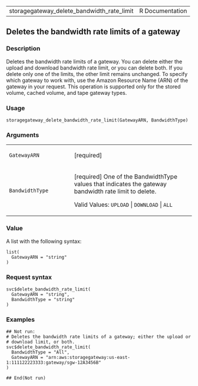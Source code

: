 <table style="width: 100%;">
<tbody>
<tr class="odd">
<td>storagegateway_delete_bandwidth_rate_limit</td>
<td style="text-align: right;">R Documentation</td>
</tr>
</tbody>
</table>

## Deletes the bandwidth rate limits of a gateway

### Description

Deletes the bandwidth rate limits of a gateway. You can delete either
the upload and download bandwidth rate limit, or you can delete both. If
you delete only one of the limits, the other limit remains unchanged. To
specify which gateway to work with, use the Amazon Resource Name (ARN)
of the gateway in your request. This operation is supported only for the
stored volume, cached volume, and tape gateway types.

### Usage

    storagegateway_delete_bandwidth_rate_limit(GatewayARN, BandwidthType)

### Arguments

<table>
<colgroup>
<col style="width: 35%" />
<col style="width: 65%" />
</colgroup>
<tbody>
<tr class="odd">
<td><code
id="storagegateway_delete_bandwidth_rate_limit_:_GatewayARN">GatewayARN</code></td>
<td><p>[required]</p></td>
</tr>
<tr class="even">
<td><code
id="storagegateway_delete_bandwidth_rate_limit_:_BandwidthType">BandwidthType</code></td>
<td><p>[required] One of the BandwidthType values that indicates the
gateway bandwidth rate limit to delete.</p>
<p>Valid Values: <code>UPLOAD</code> | <code>DOWNLOAD</code> |
<code>ALL</code></p></td>
</tr>
</tbody>
</table>

### Value

A list with the following syntax:

    list(
      GatewayARN = "string"
    )

### Request syntax

    svc$delete_bandwidth_rate_limit(
      GatewayARN = "string",
      BandwidthType = "string"
    )

### Examples

    ## Not run: 
    # Deletes the bandwidth rate limits of a gateway; either the upload or
    # download limit, or both.
    svc$delete_bandwidth_rate_limit(
      BandwidthType = "All",
      GatewayARN = "arn:aws:storagegateway:us-east-1:111122223333:gateway/sgw-12A3456B"
    )

    ## End(Not run)
